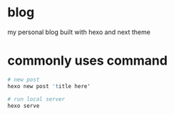 # blog
my personal blog built with hexo and next theme

# commonly uses command

```s
# new post
hexo new post 'title here'

# run local server
hexo serve
```
